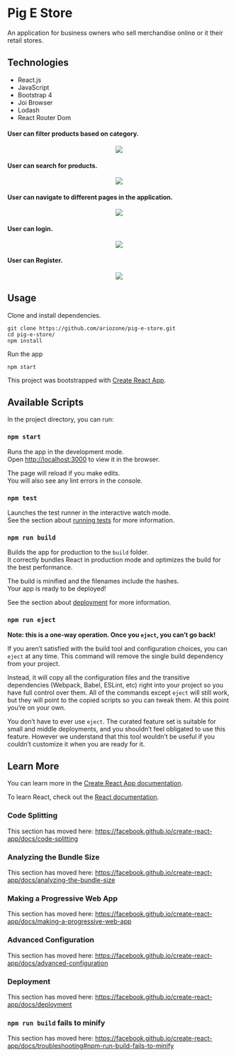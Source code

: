 # Pig E Store

 An application for business owners who sell merchandise online or it their retail stores.


## Technologies
- React.js
- JavaScript
- Bootstrap 4
- Joi Browser
- Lodash
- React Router Dom

#### User can filter products based on category.
<p align="center">
<img src="https://user-images.githubusercontent.com/19956694/60481315-b2ea0800-9c41-11e9-99c0-37554d1a0a34.gif"/>
</p>

#### User can search for products.
<p align="center">
<img src="user-images.githubusercontent.com/19956694/60549791-c72e1380-9cda-11e9-836f-f8432024cd04.gif"/>
</p>

#### User can navigate to different pages in the application.
<p align="center">
<img src="https://user-images.githubusercontent.com/19956694/60853713-2942b900-a1b2-11e9-832a-b93a86010089.gif"/>
</p>

#### User can login.
<p align="center">
<img src="https://user-images.githubusercontent.com/19956694/61263071-7d164a80-a73c-11e9-888a-368b935d1d59.gif"/>
</p>

#### User can Register.
<p align="center">
<img src="https://user-images.githubusercontent.com/19956694/61265787-c370a700-a746-11e9-87b0-0528990ce1d7.gif"/>
</p>


## Usage
Clone and install dependencies.
```
git clone https://github.com/ariozone/pig-e-store.git
cd pig-e-store/
npm install
```
Run the app
```
npm start
```

This project was bootstrapped with [Create React App](https://github.com/facebook/create-react-app).

## Available Scripts

In the project directory, you can run:

### `npm start`

Runs the app in the development mode.<br>
Open [http://localhost:3000](http://localhost:3000) to view it in the browser.

The page will reload if you make edits.<br>
You will also see any lint errors in the console.

### `npm test`

Launches the test runner in the interactive watch mode.<br>
See the section about [running tests](https://facebook.github.io/create-react-app/docs/running-tests) for more information.

### `npm run build`

Builds the app for production to the `build` folder.<br>
It correctly bundles React in production mode and optimizes the build for the best performance.

The build is minified and the filenames include the hashes.<br>
Your app is ready to be deployed!

See the section about [deployment](https://facebook.github.io/create-react-app/docs/deployment) for more information.

### `npm run eject`

**Note: this is a one-way operation. Once you `eject`, you can’t go back!**

If you aren’t satisfied with the build tool and configuration choices, you can `eject` at any time. This command will remove the single build dependency from your project.

Instead, it will copy all the configuration files and the transitive dependencies (Webpack, Babel, ESLint, etc) right into your project so you have full control over them. All of the commands except `eject` will still work, but they will point to the copied scripts so you can tweak them. At this point you’re on your own.

You don’t have to ever use `eject`. The curated feature set is suitable for small and middle deployments, and you shouldn’t feel obligated to use this feature. However we understand that this tool wouldn’t be useful if you couldn’t customize it when you are ready for it.

## Learn More

You can learn more in the [Create React App documentation](https://facebook.github.io/create-react-app/docs/getting-started).

To learn React, check out the [React documentation](https://reactjs.org/).

### Code Splitting

This section has moved here: https://facebook.github.io/create-react-app/docs/code-splitting

### Analyzing the Bundle Size

This section has moved here: https://facebook.github.io/create-react-app/docs/analyzing-the-bundle-size

### Making a Progressive Web App

This section has moved here: https://facebook.github.io/create-react-app/docs/making-a-progressive-web-app

### Advanced Configuration

This section has moved here: https://facebook.github.io/create-react-app/docs/advanced-configuration

### Deployment

This section has moved here: https://facebook.github.io/create-react-app/docs/deployment

### `npm run build` fails to minify

This section has moved here: https://facebook.github.io/create-react-app/docs/troubleshooting#npm-run-build-fails-to-minify
